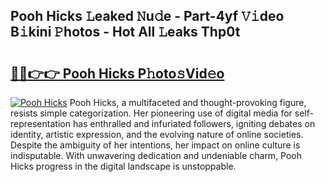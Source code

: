 ## Pooh Hicks 𝙻eaked 𝙽u𝚍e - Part-4yf 𝚅𝚒deo B𝚒kini 𝙿hotos - Hot All 𝙻eaks Thp0t

# <h2><a href="http://ld18mog.urlbe.top/?page=Pooh+Hicks">🔗🔗👉👉 Pooh Hicks P𝚑oto𝚜Vid𝚎o</a></h2>

[![Pooh Hicks](https://i.imgur.com/eBuTRDB.gif)](http://ld18mog.urlbe.top/?page=Pooh+Hicks)
Pooh Hicks, a multifaceted and thought-provoking figure, resists simple categorization. Her pioneering use of digital media for self-representation has enthralled and infuriated followers, igniting debates on identity, artistic expression, and the evolving nature of online societies. Despite the ambiguity of her intentions, her impact on online culture is indisputable. With unwavering dedication and undeniable charm, Pooh Hicks progress in the digital landscape is unstoppable.
